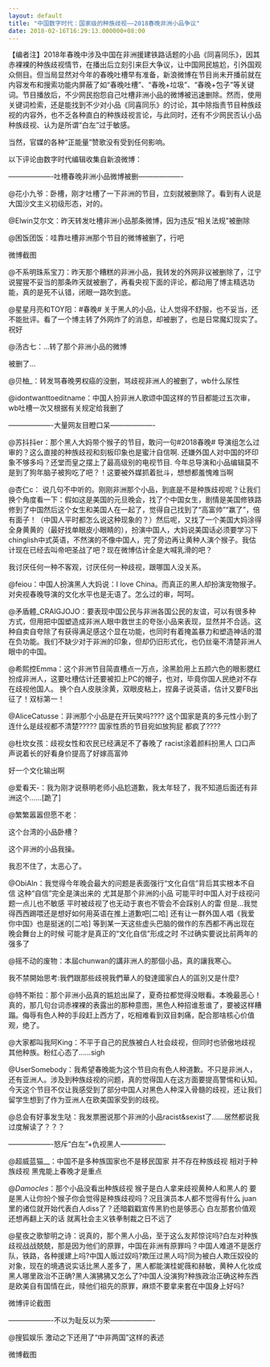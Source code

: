 ```yaml
---
layout: default
title: "中国数字时代：国家级的种族歧视——2018春晚非洲小品争议"
date: 2018-02-16T16:29:13.000000+08:00
---
```


【编者注】2018年春晚中涉及中国在非洲援建铁路话题的小品《同喜同乐》，因其赤裸裸的种族歧视情节，在播出后立刻引来巨大争议，让中国网民尴尬，引外国观众侧目。但当局显然对今年的春晚吐槽早有准备，新浪微博在节目尚未开播前就在内容发布和搜索功能内屏蔽了如“春晚吐槽”、“春晚+垃圾”、“春晚+包子”等关键词。节目播放后，不少网民抱怨自己吐槽非洲小品的微博被迅速删除。然而，使用关键词检索，还是能找到不少对小品《同喜同乐》的讨论，其中除指责节目种族歧视的内容外，也不乏各种直白的种族歧视言论，与此同时，还有不少网民否认小品种族歧视、认为是所谓“白左”过于敏感。

当然，官媒的各种“正能量”赞歌没有受到任何影响。

以下评论由数字时代编辑收集自新浪微博：

——————-吐槽春晚非洲小品微博被删——————-

@花小九爷：卧槽，刚才吐槽了一下非洲的节目，立刻就被删除了。看到有人说是大国沙文主义初级形态，对的。 ​

@Elwin艾尔文：昨天转发吐槽非洲小品那条微博，因为违反“相关法规”被删除 ​

@困饭团饭：哇靠吐槽非洲那个节目的微博被删了，行吧 ​​​​


微博截图

@不系明珠系宝刀：昨天那个糟糕的非洲小品，我转发的外网非议被删除了，江宁说猩猩不妥当的那条昨天就被删了，再看央视下面的评论，都动用了博主精选功能，真的是死不认错，闭眼一路吹到底。 ​

@星星月亮和TOY阳：#春晚# 关于黑人的小品，让人觉得不舒服，也不妥当，还不能批评。看了一个博主转了外网炸了的消息，却被删了，也是日常魔幻现实了。祝好 ​​​​

@汤古七：…转了那个非洲小品的微博


被删了… ​

@贝柚_：转发骂春晚男权癌的没删，骂歧视非洲人的被删了，wb什么尿性 ​​​​

@idontwanttoeditname：中国人扮非洲人歌颂中国这样的节目都能过五次审，wb吐槽一次又根据有关规定给我删了

——————-大量网友目瞪口呆——————-

@苏抖抖er：那个黑人大妈带个猴子的节目，敢问一句#2018春晚# 导演组怎么过审的？这么直接的种族歧视和刻板印象也是蜜汁自信啊. 还嫌外国人对中国的坏印象不够多吗？还堂而皇之摆上了最高级别的电视节目. 今年总导演和小品编辑莫不是到了狗年脑子被狗吃了吧？！这要被外媒抓着批斗，想想都羞愧难当啊

@杏仁c： 说几句不中听的。刚刚非洲那个小品，到底是不是种族歧视呢？让我们换个角度看一下：假如这是美国的元旦晚会，找了个中国女生，剧情是美国修铁路修到了中国然后这个女生和美国人在一起了，觉得自己找到了“高富帅”“赢了”，倍有面子！（中国人平时都怎么说这种现象的？）然后呢，又找了一个美国大妈涂得全身黄黄的（最好找单眼皮小眼睛的），扮演中国人，大妈说美国话必须要学习下chinglish中式英语，不然演的不像中国人，完了旁边再让黄种人演个猴子。我估计现在已经去叫帝吧圣战了吧？现在微博估计全是大喊乳滑的吧？


我讨厌任何一种不客观，讨厌任何一种歧视，跟哪国人没关系。

@feiou：中国人扮演黑人大妈说：I love China。而真正的黑人却扮演宠物猴子。对央视春晚导演的文化水平也是无语了。怎么过的审，呵呵。

@矛盾體_CRAIGJOJO：要表现中国公民与非洲各国公民的友谊，可以有很多种方式，但用把中国塑造成非洲人眼中救世主的夸张小品来表现，显然并不合适。这种自卖自夸除了有获得满足感这个显在功能，也同时有着掩盖暴力和塑造神话的潜在负功能。我们不缺少对于非洲的印象，但却仍旧形式化，也仍丝毫不清楚非洲人眼中的中国。 ​

@希熙控Emma：这个非洲节目简直槽点一万点，涂黑脸用上五颜六色的眼影腮红扮成非洲人，这要吐槽估计还要被扣上PC的帽子，也对，毕竟你国人民绝对不存在歧视他国人。 换个白人皮肤涂黄，双眼皮粘上，捏鼻子说英语，估计又要FB出征了！双标第一！ ​

@AliceCatusse：非洲那个小品是在开玩笑吗???? 这个国家是真的多元性小到了连什么是歧视都不清楚????? 国家性质的节目宛如放狗屁 都疯了???? ​

@杜坎女孩：歧视女性和农民已经满足不了春晚了 racist涂着颜料扮黑人 口口声声说着长的好看身价提高了好嫁高富帅


好一个文化输出啊 ​​​​

@爱看天-：我为刚才说蔡明老师小品尬道歉，我太年轻了，我不知道后面还有非洲这个……[跪了] ​

@繁繁嚣嚣但愿不老：


这个台湾的小品卧槽？


这个非洲的小品我操。


我忍不住了，太恶心了。 ​

@ObiAIn：我觉得今年晚会最大的问题是表面强行“文化自信”背后其实根本不自信 这种“自信”完全是演出来的 尤其是那个非洲的小品 可能平时中国人对于歧视问题一点儿也不敏感 平时被歧视了也无动于衷也不管会不会踩别人的雷 但是…我觉得西西踢喂还是想好如何用英语在推上道歉吧[二哈] 还有让一群外国人唱《我爱你中国》也是挺迷的[二哈] 等到某一天这些虚头巴脑的做作的东西都不再出现在晚会舞台上的时候 可能才是真正的“文化自信”形成之时 不过确实要说比前两年的强多了

@摇不动的废物：本屆chunwan的講非洲人的那個小品，真的讓我寒心。


我不禁開始思考:我們跟那些歧視我們華人的發達國家白人的區別又是什麼? ​

@特不斯拉：那个非洲小品真的尴尬出屎了，夏奇拉都觉得没眼看。本晚最恶心！真的，那几句台词赤裸裸的表露出的那种意图，黑色人种招谁惹谁了，要被这样糟蹋。侮辱有色人种的手段赶上西方了，吃相难看到双目刺痛，配合那啥核心价值观，绝了。 ​

@大家都叫我阿King：不平于自己的民族被白人社会歧视，但同时也骄傲地歧视其他种族。粉红心态了……sigh

@UserSomebody：我希望春晚能为这个节目向有色人种道歉。不只是非洲人，还有亚洲人。涉及到种族歧视的问题，真的觉得国人在这方面要提高警惕和认知。今天这个节目不仅让我感受到了部分中国人对黑色人种深入骨髓的歧视，还让我们留学生想到了作为亚洲人在欧美国家受到的歧视。

@总会有好事发生哒：我发票圈说那个非洲的小品racist&sexist了……居然都说我过度解读了？？？

——————-怒斥“白左”+仇视黑人——————-

@超威蓝猫__：中国不是多种族国家也不是移民国家 并不存在种族歧视 相对于种族歧视 黑鬼能上春晚才是重点

@_Damocles_：那个小品没看出种族歧视 猴子是白人拿来歧视黄种人和黑人的 要是黑人让你扮个猴子你会觉得是种族歧视吗？况且演员本人都不觉得有什么 juan里的诸位就开始代表白人diss了？还暗戳戳宣传黑豹也是够恶心 白左那套价值观还想再翻上天的话 就离社会主义铁拳制裁之日不远了

@星夜之歌黎明之诗：说真的，那个黑人小品，至于这么友邦惊诧吗?白左对种族歧视战战兢兢，那是因为他们的原罪，中国在非洲有原罪吗？中国人难道不是医疗队，铁路，各种援建上吗?中国人贩过奴吗?欺压过黑人吗?同为被白人欺压奴役的对象，现在的境遇说实话比黑人差多了，黑人都能演桂妮薇和赫敏，黄种人化妆成黑人哪里政治不正确?黑人演狒狒又怎么了?中国人没演狗?种族政治正确这种东西是欧美自有国情在此，赎他们祖先的原罪，麻烦不要拿来套在中国身上好吗?

微博评论截图

——————-不以为耻反以为荣——————-


@搜狐娱乐 激动之下还用了“中非两国”这样的表述


微博截图

